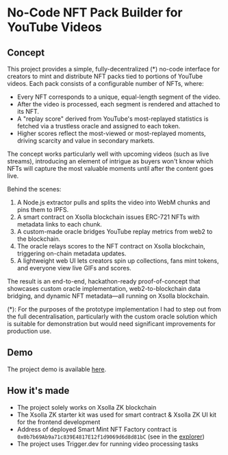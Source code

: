 # No-Code NFT Pack Builder for YouTube Videos

## Concept

This project provides a simple, fully-decentralized (\*) no-code interface for creators to mint and distribute NFT packs tied to portions of YouTube videos. Each pack consists of a configurable number of NFTs, where:

- Every NFT corresponds to a unique, equal-length segment of the video.
- After the video is processed, each segment is rendered and attached to its NFT.
- A "replay score" derived from YouTube's most-replayed statistics is fetched via a trustless oracle and assigned to each token.
- Higher scores reflect the most-viewed or most-replayed moments, driving scarcity and value in secondary markets.

The concept works particularly well with upcoming videos (such as live streams), introducing an element of intrigue as buyers won't know which NFTs will capture the most valuable moments until after the content goes live.

Behind the scenes:

1. A Node.js extractor pulls and splits the video into WebM chunks and pins them to IPFS.
2. A smart contract on Xsolla blockchain issues ERC-721 NFTs with metadata links to each chunk.
3. A custom-made oracle bridges YouTube replay metrics from web2 to the blockchain.
4. The oracle relays scores to the NFT contract on Xsolla blockchain, triggering on-chain metadata updates.
5. A lightweight web UI lets creators spin up collections, fans mint tokens, and everyone view live GIFs and scores.

The result is an end-to-end, hackathon-ready proof-of-concept that showcases custom oracle implementation, web2-to-blockchain data bridging, and dynamic NFT metadata—all running on Xsolla blockchain.

(\*): For the purposes of the prototype implementation I had to step out from the full decentralisation, particularly with the custom oracle solution which is suitable for demonstration but would need significant improvements for production use.

## Demo

The project demo is available [here](https://stream-mint.pages.dev/).

## How it's made

- The project solely works on Xsolla ZK blockchain
- The Xsolla ZK starter kit was used for smart contract & Xsolla ZK UI kit for the frontend development
- Address of deployed Smart Mint NFT Factory contract is `0x0b7b69Ab9a71c839E4817E12f1d9069d6d8d81bC` (see in the [explorer](https://x.la/explorer/address/0x0b7b69Ab9a71c839E4817E12f1d9069d6d8d81bC))
- The project uses Trigger.dev for running video processing tasks
